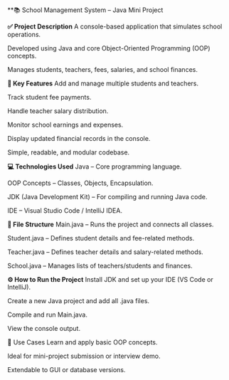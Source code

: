 **📚 School Management System – Java Mini Project

**✅ Project Description**
A console-based application that simulates school operations.

Developed using Java and core Object-Oriented Programming (OOP) concepts.

Manages students, teachers, fees, salaries, and school finances.

**🎯 Key Features**
Add and manage multiple students and teachers.

Track student fee payments.

Handle teacher salary distribution.

Monitor school earnings and expenses.

Display updated financial records in the console.

Simple, readable, and modular codebase.

**💻 Technologies Used**
Java – Core programming language.

OOP Concepts – Classes, Objects, Encapsulation.

JDK (Java Development Kit) – For compiling and running Java code.

IDE – Visual Studio Code / IntelliJ IDEA.

**🧾 File Structure**
Main.java – Runs the project and connects all classes.

Student.java – Defines student details and fee-related methods.

Teacher.java – Defines teacher details and salary-related methods.

School.java – Manages lists of teachers/students and finances.

**⚙️ How to Run the Project**
Install JDK and set up your IDE (VS Code or IntelliJ).

Create a new Java project and add all .java files.

Compile and run Main.java.

View the console output.

📌 Use Cases
Learn and apply basic OOP concepts.

Ideal for mini-project submission or interview demo.

Extendable to GUI or database versions.
